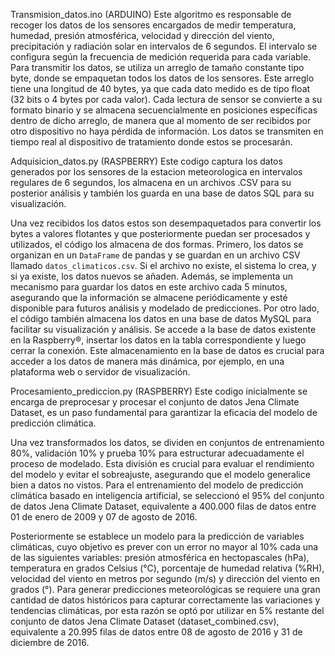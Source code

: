 Transmision_datos.ino  (ARDUINO)
Este algoritmo es responsable de recoger los datos de los sensores encargados de medir temperatura, humedad, presión atmosférica, velocidad y dirección del viento, precipitación y radiación solar en
intervalos de 6 segundos. El intervalo se configura según la frecuencia de medición requerida para cada variable. Para transmitir los datos, se utiliza un arreglo de tamaño constante tipo byte, donde se
empaquetan todos los datos de los sensores. Este arreglo tiene una longitud de 40 bytes, ya que cada dato medido es de tipo float (32 bits o 4 bytes por cada valor). Cada lectura de sensor se convierte a
su formato binario y se almacena secuencialmente en posiciones específicas dentro de dicho arreglo, de manera que al momento de ser recibidos por otro dispositivo no haya pérdida de información.
Los datos se transmiten en tiempo real al dispositivo de tratamiento donde estos se procesarán. 

Adquisicion_datos.py  (RASPBERRY)
Este codigo captura los datos generados por los sensores de la estacion meteorologica en intervalos regulares de 6 segundos, los almacena en un archivos .CSV para su posterior análisis y también los 
guarda en una base de datos SQL para su visualización. 

Una vez recibidos los datos estos son desempaquetados para convertir los bytes a valores flotantes y que posteriormente puedan ser procesados y utilizados, el código los almacena de dos formas. 
Primero, los datos se organizan en un `DataFrame` de pandas y se guardan en un archivo CSV llamado `datos_climaticos.csv`. Si el archivo no existe, el sistema lo crea, y si ya existe, los datos nuevos 
se añaden. Además, se implementa un mecanismo para guardar los datos en este archivo cada 5 minutos, asegurando que la información se almacene periódicamente y esté disponible para futuros análisis y 
modelado de predicciones. Por otro lado, el código también almacena los datos en una base de datos MySQL para facilitar su visualización y análisis. Se accede a la base de datos existente en la Raspberry®,
insertar los datos en la tabla correspondiente y luego cerrar la conexión. Este almacenamiento en la base de datos es crucial para acceder a los datos de manera más dinámica, por ejemplo, en una plataforma
web o servidor de visualización.

Procesamiento_prediccion.py  (RASPBERRY)
Este codigo inicialmente se encarga de preprocesar y procesar el conjunto de datos Jena Climate Dataset, es un paso fundamental para garantizar la eficacia del modelo de predicción climática. 

Una vez transformados los datos, se dividen en conjuntos de entrenamiento 80%, validación 10% y prueba 10% para estructurar adecuadamente el proceso de modelado. Esta división es crucial para evaluar 
el rendimiento del modelo y evitar el sobreajuste, asegurando que el modelo generalice bien a datos no vistos.
Para el entrenamiento del modelo de predicción climática basado en inteligencia artificial, se seleccionó el 95% del conjunto de datos Jena Climate Dataset, equivalente a 400.000 filas de datos entre 
01 de enero de 2009 y 07 de agosto de 2016. 

Posteriormente se establece un modelo para la predicción de variables climáticas, cuyo objetivo es prever con un error no mayor al 10% cada una de las siguientes variables: presión atmosférica en 
hectopascales (hPa), temperatura en grados Celsius (°C), porcentaje de humedad relativa (%RH), velocidad del viento en metros por segundo (m/s) y dirección del viento en grados (°).
Para generar predicciones meteorológicas se requiere una gran cantidad de datos históricos para capturar correctamente las variaciones y tendencias climáticas, por esta razón se optó por utilizar 
en 5% restante del conjunto de datos Jena Climate Dataset (dataset_combined.csv), equivalente a 20.995 filas de datos entre 08 de agosto de 2016 y 31 de diciembre de 2016.

